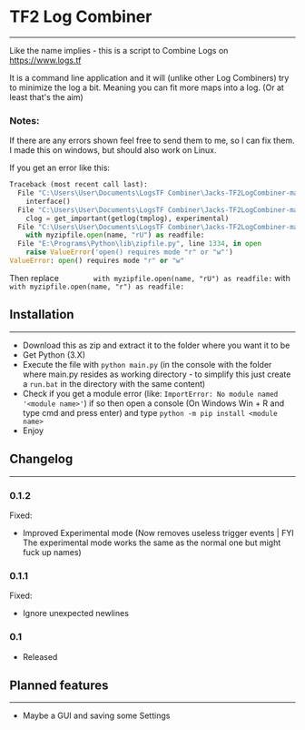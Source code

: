 # TF2 Log Combiner
_____________________________________________
Like the name implies - this is a script to Combine Logs on https://www.logs.tf 

It is a command line application and it will (unlike other Log Combiners) try to minimize the log a bit.
Meaning you can fit more maps into a log. (Or at least that's the aim)

### Notes:  

If there are any errors shown feel free to send them to me, so I can fix them.
I made this on windows, but should also work on Linux.


If you get an error like this:
```python
Traceback (most recent call last):
  File "C:\Users\User\Documents\LogsTF Combiner\Jacks-TF2LogCombiner-master\main.py", line 163, in <module>
    interface()
  File "C:\Users\User\Documents\LogsTF Combiner\Jacks-TF2LogCombiner-master\main.py", line 115, in interface
    clog = get_important(getlog(tmplog), experimental)
  File "C:\Users\User\Documents\LogsTF Combiner\Jacks-TF2LogCombiner-master\main.py", line 63, in getlog
    with myzipfile.open(name, "rU") as readfile:
  File "E:\Programs\Python\lib\zipfile.py", line 1334, in open
    raise ValueError('open() requires mode "r" or "w"')
ValueError: open() requires mode "r" or "w"
```

Then replace `        with myzipfile.open(name, "rU") as readfile:` with `        with myzipfile.open(name, "r") as readfile:`


## Installation
_____________________________________________

* Download this as zip and extract it to the folder where you want it to be
* Get Python (3.X)
* Execute the file with `python main.py` (in the console with the folder where main.py resides as working directory - to simplify this just create a `run.bat` in the directory with the same content)
* Check if you get a module error (like: `ImportError: No module named '<module name>'`) if so then open a console (On Windows Win + R and type cmd and press enter) and type `python -m pip install <module name>`
* Enjoy

## Changelog
_____________________________________________


### 0.1.2

Fixed:
* Improved Experimental mode (Now removes useless trigger events | FYI The experimental mode works the same as the normal one but might fuck up names)


### 0.1.1

Fixed:
* Ignore unexpected newlines


### 0.1

* Released


## Planned features
_____________________________________________

* Maybe a GUI and saving some Settings

